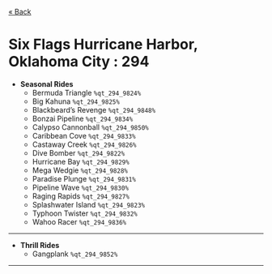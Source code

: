 <a href="../parks_available.md">&laquo; Back</a>
# Six Flags Hurricane Harbor, Oklahoma City : 294
 - **Seasonal Rides** 
   - Bermuda Triangle `%qt_294_9824%`
   - Big Kahuna `%qt_294_9825%`
   - Blackbeard’s Revenge `%qt_294_9848%`
   - Bonzai Pipeline `%qt_294_9834%`
   - Calypso Cannonball `%qt_294_9850%`
   - Caribbean Cove `%qt_294_9833%`
   - Castaway Creek `%qt_294_9826%`
   - Dive Bomber `%qt_294_9822%`
   - Hurricane Bay `%qt_294_9829%`
   - Mega Wedgie `%qt_294_9828%`
   - Paradise Plunge `%qt_294_9831%`
   - Pipeline Wave `%qt_294_9830%`
   - Raging Rapids `%qt_294_9827%`
   - Splashwater Island `%qt_294_9823%`
   - Typhoon Twister `%qt_294_9832%`
   - Wahoo Racer `%qt_294_9836%`
---
 - **Thrill Rides** 
   - Gangplank `%qt_294_9852%`
---